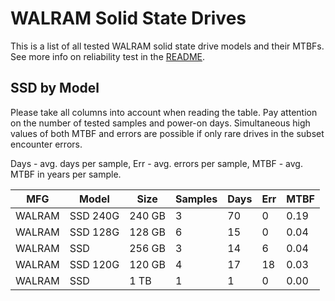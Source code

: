 WALRAM Solid State Drives
=========================

This is a list of all tested WALRAM solid state drive models and their MTBFs. See
more info on reliability test in the [README](https://github.com/linuxhw/SMART).

SSD by Model
------------

Please take all columns into account when reading the table. Pay attention on the
number of tested samples and power-on days. Simultaneous high values of both MTBF
and errors are possible if only rare drives in the subset encounter errors.

Days - avg. days per sample,
Err  - avg. errors per sample,
MTBF - avg. MTBF in years per sample.

| MFG       | Model              | Size   | Samples | Days  | Err   | MTBF |
|-----------|--------------------|--------|---------|-------|-------|------|
| WALRAM    | SSD 240G           | 240 GB | 3       | 70    | 0     | 0.19   |
| WALRAM    | SSD 128G           | 128 GB | 6       | 15    | 0     | 0.04   |
| WALRAM    | SSD                | 256 GB | 3       | 14    | 6     | 0.04   |
| WALRAM    | SSD 120G           | 120 GB | 4       | 17    | 18    | 0.03   |
| WALRAM    | SSD                | 1 TB   | 1       | 1     | 0     | 0.00   |
